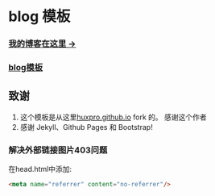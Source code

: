 #  blog 模板

### [我的博客在这里 &rarr;](https://githubdingyun.github.io/about/?lang=en)

### [blog模板](https://github.com/Huxpro/huxpro.github.io)

## 致谢

1. 这个模板是从这里[huxpro.github.io](https://github.com/Huxpro/huxpro.github.io)  fork 的。 感谢这个作者
2. 感谢 Jekyll、Github Pages 和 Bootstrap!


### 解决外部链接图片403问题

在head.html中添加:

```html
<meta name="referrer" content="no-referrer"/>
```


